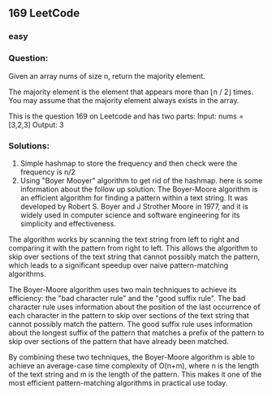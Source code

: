 ## 169 LeetCode
### easy
### Question:
Given an array nums of size n, return the majority element.

The majority element is the element that appears more than ⌊n / 2⌋ times. You may assume that the majority element always exists in the array.

This is the question 169 on Leetcode and has two parts: 
Input: nums = [3,2,3]
Output: 3

### Solutions: 

1) Simple hashmap to store the frequency and then check were the frequency is n/2
2) Using "Boyer Mooyer" algorithm to get rid of the hashmap. here is some information about the follow up solution:
The Boyer-Moore algorithm is an efficient algorithm for finding a pattern within a text string. It was developed by Robert S. Boyer and J Strother Moore in 1977, and it is widely used in computer science and software engineering for its simplicity and effectiveness.

The algorithm works by scanning the text string from left to right and comparing it with the pattern from right to left. This allows the algorithm to skip over sections of the text string that cannot possibly match the pattern, which leads to a significant speedup over naive pattern-matching algorithms.

The Boyer-Moore algorithm uses two main techniques to achieve its efficiency: the "bad character rule" and the "good suffix rule". The bad character rule uses information about the position of the last occurrence of each character in the pattern to skip over sections of the text string that cannot possibly match the pattern. The good suffix rule uses information about the longest suffix of the pattern that matches a prefix of the pattern to skip over sections of the pattern that have already been matched.

By combining these two techniques, the Boyer-Moore algorithm is able to achieve an average-case time complexity of O(n+m), where n is the length of the text string and m is the length of the pattern. This makes it one of the most efficient pattern-matching algorithms in practical use today.
